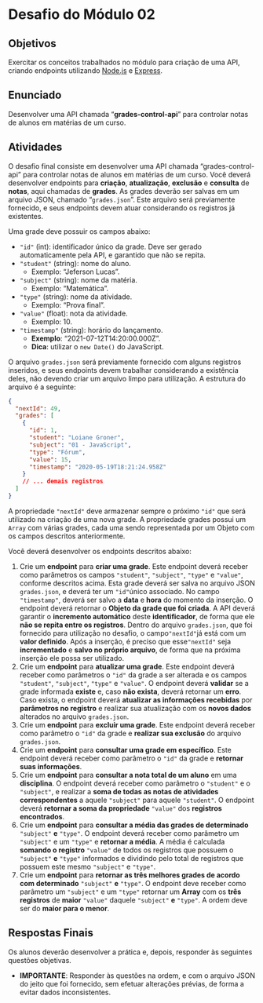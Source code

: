 # Desafio do Módulo 02

## Objetivos

Exercitar os conceitos trabalhados no módulo para criação de uma API, criando endpoints utilizando [Node.js](https://nodejs.org/en/) e [Express](https://expressjs.com/pt-br/).

## Enunciado

Desenvolver uma API chamada “**grades-control-api**” para controlar notas de alunos em matérias de um curso.

## Atividades

O desafio final consiste em desenvolver uma API chamada “grades-control-api” para controlar notas de alunos em matérias de um curso. Você deverá desenvolver endpoints para **criação**, **atualização**, **exclusão** e **consulta** de **notas**, aqui chamadas de **grades**. As grades deverão ser salvas em um arquivo JSON, chamado “`grades.json`”. Este arquivo será previamente fornecido, e seus endpoints devem atuar considerando os registros já existentes.

Uma grade deve possuir os campos abaixo:

- `"id"` (int): identificador único da grade. Deve ser gerado automaticamente pela API, e garantido que não se repita.
- `"student"` (string): nome do aluno.
  - Exemplo: “Jeferson Lucas”.
- `"subject"` (string): nome da matéria.
  - Exemplo: “Matemática”.
- `"type"` (string): nome da atividade.
  - Exemplo: “Prova final”.
- `"value"` (float): nota da atividade.
  - Exemplo: 10.
- `"timestamp"` (string): horário do lançamento.
  - **Exemplo**: “2021-07-12T14:20:00.000Z”.
  - **Dica**: utilizar o `new Date()` do JavaScript.

O arquivo `grades.json` será previamente fornecido com alguns registros inseridos, e seus endpoints devem trabalhar considerando a existência deles, não devendo criar um arquivo limpo para utilização. A estrutura do arquivo é a seguinte:

```json
{
  "nextId": 49,
  "grades": [
    {
      "id": 1,
      "student": "Loiane Groner",
      "subject": "01 - JavaScript",
      "type": "Fórum",
      "value": 15,
      "timestamp": "2020-05-19T18:21:24.958Z"
    }
    // ... demais registros
  ]
}
```

A propriedade `"nextId"` deve armazenar sempre o próximo `"id"` que será utilizado na criação de uma nova grade. A propriedade grades possui um `Array` com várias grades, cada uma sendo representada por um Objeto com os campos descritos anteriormente.

Você deverá desenvolver os endpoints descritos abaixo:

1. Crie um **endpoint** para **criar uma grade**. Este endpoint deverá receber como parâmetros os campos `"student"`, `"subject"`, `"type"` e `"value"`, conforme descritos acima. Esta grade deverá ser salva no arquivo JSON `grades.json`, e deverá ter um `"id"`único associado. No campo `"timestamp"`, deverá ser salvo a **data** e **hora** do momento da inserção. O endpoint deverá retornar o **Objeto da grade que foi criada**. A API deverá garantir o **incremento automático** deste **identificador**, de forma que ele **não se repita entre os registros**. Dentro do arquivo `grades.json`, que foi fornecido para utilização no desafio, o campo`"nextId"`já está com um **valor definido**. Após a inserção, é preciso que esse`"nextId"` seja **incrementado** e **salvo no próprio arquivo**, de forma que na próxima inserção ele possa ser utilizado.
2. Crie um **endpoint** para **atualizar uma grade**. Este endpoint deverá receber como parâmetros o `"id"` da grade a ser alterada e os campos `"student"`, `"subject"`, `"type"` e `"value"`. O endpoint deverá **validar** se a grade informada **existe** e, caso **não exista**, deverá retornar um **erro**. Caso exista, o endpoint deverá **atualizar as informações recebidas** por **parâmetros no registro** e realizar sua atualização com os **novos dados** alterados no arquivo `grades.json`.
3. Crie um **endpoint** para **excluir uma grade**. Este endpoint deverá receber como parâmetro o `"id"` da grade e **realizar sua exclusão** do arquivo `grades.json`.
4. Crie um **endpoint** para **consultar uma grade em específico**. Este endpoint deverá receber como parâmetro o `"id"` da grade e **retornar suas informações**.
5. Crie um **endpoint** para **consultar a nota total de um aluno** em uma **disciplina**. O endpoint deverá receber como parâmetro o `"student"` e o `"subject"`, e realizar a **soma de todas as notas de atividades correspondentes** a aquele `"subject"` para aquele `"student"`. O endpoint deverá **retornar a soma da propriedade** `"value"` dos **registros encontrados**.
6. Crie um **endpoint** para **consultar a média das grades de determinado** `"subject"` **e** `"type"`. O endpoint deverá receber como parâmetro um `"subject"` e um `"type"` e **retornar a média**. A média é calculada **somando o registro** `"value"` de todos os registros que possuem o `"subject"` **e** `"type"` informados e dividindo pelo total de registros que possuem este mesmo `"subject"` e `"type"`.
7. Crie um **endpoint** para **retornar as três melhores grades de acordo com determinado** `"subject"` **e** `"type"`. O endpoint deve receber como parâmetro um `"subject"` e um `"type"` retornar um **Array** com os **três registros** de **maior** `"value"` daquele `"subject"` **e** `"type"`. A ordem deve ser do **maior para o menor**.

## Respostas Finais

Os alunos deverão desenvolver a prática e, depois, responder às seguintes questões objetivas.

- **IMPORTANTE**: Responder às questões na ordem, e com o arquivo JSON do jeito que foi fornecido, sem efetuar alterações prévias, de forma a evitar dados inconsistentes.
